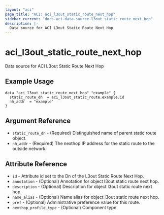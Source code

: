 ```yaml
---
layout: "aci"
page_title: "ACI: aci_l3out_static_route_next_hop"
sidebar_current: "docs-aci-data-source-l3out_static_route_next_hop"
description: |-
  Data source for ACI L3out Static Route Next Hop
---
```


# aci_l3out_static_route_next_hop

Data source for ACI L3out Static Route Next Hop

## Example Usage

```hcl
data "aci_l3out_static_route_next_hop" "example" {
  static_route_dn  = aci_l3out_static_route.example.id
  nh_addr  = "example"
}
```

## Argument Reference

- `static_route_dn` - (Required) Distinguished name of parent static route object.
- `nh_addr` - (Required) The nexthop IP address for the static route to the outside network.

## Attribute Reference

- `id` - Attribute id set to the Dn of the L3out Static Route Next Hop.
- `annotation` - (Optional) Annotation for object l3out static route next hop.
- `description` - (Optional) Description for object l3out static route next hop.
- `name_alias` - (Optional) Name alias for object l3out static route next hop.
- `pref` - (Optional) Administrative preference value for this route.
- `nexthop_profile_type` - (Optional) Component type.

